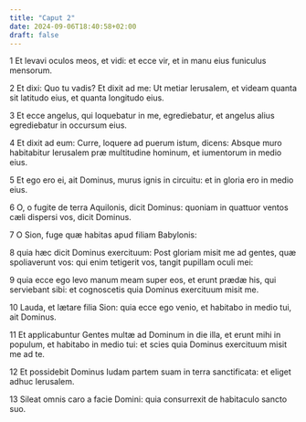 ```yaml
---
title: "Caput 2"
date: 2024-09-06T18:40:58+02:00
draft: false
---
```




1 Et levavi oculos meos, et vidi: et ecce vir, et in manu eius funiculus mensorum.

2 Et dixi: Quo tu vadis? Et dixit ad me: Ut metiar Ierusalem, et videam quanta sit latitudo eius, et quanta longitudo eius.

3 Et ecce angelus, qui loquebatur in me, egrediebatur, et angelus alius egrediebatur in occursum eius.

4 Et dixit ad eum: Curre, loquere ad puerum istum, dicens: Absque muro habitabitur Ierusalem præ multitudine hominum, et iumentorum in medio eius.

5 Et ego ero ei, ait Dominus, murus ignis in circuitu: et in gloria ero in medio eius.

6 O, o fugite de terra Aquilonis, dicit Dominus: quoniam in quattuor ventos cæli dispersi vos, dicit Dominus.

7 O Sion, fuge quæ habitas apud filiam Babylonis:

8 quia hæc dicit Dominus exercituum: Post gloriam misit me ad gentes, quæ spoliaverunt vos: qui enim tetigerit vos, tangit pupillam oculi mei:

9 quia ecce ego levo manum meam super eos, et erunt prædæ his, qui serviebant sibi: et cognoscetis quia Dominus exercituum misit me.

10 Lauda, et lætare filia Sion: quia ecce ego venio, et habitabo in medio tui, ait Dominus.

11 Et applicabuntur Gentes multæ ad Dominum in die illa, et erunt mihi in populum, et habitabo in medio tui: et scies quia Dominus exercituum misit me ad te.

12 Et possidebit Dominus Iudam partem suam in terra sanctificata: et eliget adhuc Ierusalem.

13 Sileat omnis caro a facie Domini: quia consurrexit de habitaculo sancto suo.

